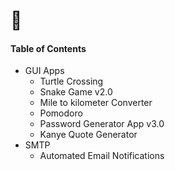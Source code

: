# 🐍

#### Table of Contents 
* GUI Apps 
  * Turtle Crossing 
  * Snake Game v2.0
  * Mile to kilometer Converter
  * Pomodoro
  * Password Generator App v3.0
  * Kanye Quote Generator 
* SMTP 
  * Automated Email Notifications 
